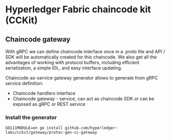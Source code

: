 # Hyperledger Fabric chaincode kit (CCKit)

## Chaincode gateway
 
With gRPC we can define chaincode interface once in a .proto file and  API / SDK  will be automatically created for this chaincode.
We also get all the advantages of working with protocol buffers, including efficient serialization, a simple IDL, 
and easy interface updating.

Chaincode-as-service gateway generator allows to generate from gRPC service definition:
 
* Chaincode handlers interface 
* Chaincode gateway - service, can act as chaincode SDK or can be exposed as gRPC or REST service

### Install the generator

`GO111MODULE=on go install github.com/hyperledger-labs/cckit/gateway/protoc-gen-cc-gateway`




